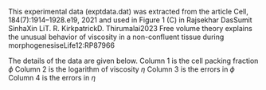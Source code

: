 This experimental data (exptdata.dat) was extracted from the article Cell, 184(7):1914–1928.e19, 2021 and 
used in Figure 1 (C) in Rajsekhar DasSumit SinhaXin LiT. R. KirkpatrickD. Thirumalai2023 
Free volume theory explains the unusual behavior of viscosity in a non-confluent tissue during morphogenesiseLife12:RP87966

The details of the data are given below.
Column 1 is the cell packing fraction $\phi$
Column 2 is the logarithm of viscosity $\eta$
Column 3 is the errors in $\phi$
Column 4 is the errors in $\eta$
